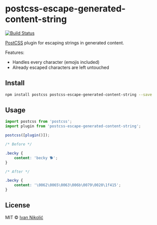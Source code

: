 # postcss-escape-generated-content-string

[![Build Status][ci-img]][ci]

[PostCSS][postcss] plugin for escaping strings in generated content.

Features:

-   Handles every character (emojis included)
-   Already escaped characters are left untouched

## Install

```sh
npm install postcss postcss-escape-generated-content-string --save
```

## Usage

```js
import postcss from 'postcss';
import plugin from 'postcss-escape-generated-content-string';

postcss([plugin()]);
```

```css
/* Before */

.becky {
	content: 'becky 🐕';
}

/* After */

.becky {
	content: '\0062\0065\0063\006b\0079\0020\1f415';
}
```

## License

MIT © [Ivan Nikolić](http://ivannikolic.com)

<!-- prettier-ignore-start -->

[ci]: https://travis-ci.com/niksy/postcss-escape-generated-content-string
[ci-img]: https://travis-ci.com/niksy/postcss-escape-generated-content-string.svg?branch=master
[postcss]: https://github.com/postcss/postcss

<!-- prettier-ignore-end -->
